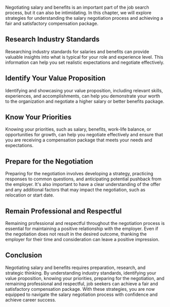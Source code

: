 
Negotiating salary and benefits is an important part of the job search process, but it can also be intimidating. In this chapter, we will explore strategies for understanding the salary negotiation process and achieving a fair and satisfactory compensation package.

Research Industry Standards
---------------------------

Researching industry standards for salaries and benefits can provide valuable insights into what is typical for your role and experience level. This information can help you set realistic expectations and negotiate effectively.

Identify Your Value Proposition
-------------------------------

Identifying and showcasing your value proposition, including relevant skills, experiences, and accomplishments, can help you demonstrate your worth to the organization and negotiate a higher salary or better benefits package.

Know Your Priorities
--------------------

Knowing your priorities, such as salary, benefits, work-life balance, or opportunities for growth, can help you negotiate effectively and ensure that you are receiving a compensation package that meets your needs and expectations.

Prepare for the Negotiation
---------------------------

Preparing for the negotiation involves developing a strategy, practicing responses to common questions, and anticipating potential pushback from the employer. It's also important to have a clear understanding of the offer and any additional factors that may impact the negotiation, such as relocation or start date.

Remain Professional and Respectful
----------------------------------

Remaining professional and respectful throughout the negotiation process is essential for maintaining a positive relationship with the employer. Even if the negotiation does not result in the desired outcome, thanking the employer for their time and consideration can leave a positive impression.

Conclusion
----------

Negotiating salary and benefits requires preparation, research, and strategic thinking. By understanding industry standards, identifying your value proposition, knowing your priorities, preparing for the negotiation, and remaining professional and respectful, job seekers can achieve a fair and satisfactory compensation package. With these strategies, you are now equipped to navigate the salary negotiation process with confidence and achieve career success.
